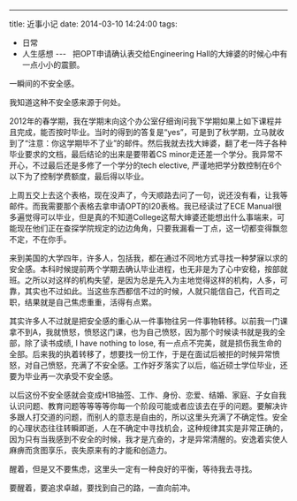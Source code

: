 
---
title: 近事小记
date: 2014-03-10 14:24:00
tags:
  - 日常
  - 人生感想
---​
 
把OPT申请确认表交给Engineering Hall的大婶婆的时候心中有一点小小的震颤。

<!--more-->

一瞬间的不安全感。

我知道这种不安全感来源于何处。

2012年的春学期，我在学期末向这个办公室仔细询问我下学期如果上如下课程并且完成，能否按时毕业。当时的得到的答复是“yes”，可是到了秋学期，立马就收到了“注意：你这学期毕不了业”的邮件。然后我就去找大婶婆，翻了老一阵子各种毕业要求的文档，最后结论的出来是要带着CS minor走还差一个学分。我异常不开心，不过最后还是多修了一个学分的tech elective, 严谨地把学分数控制在6个以下为了控制学费额度，最后得以毕业。

上周五交上去这个表格，现在没声了，今天顺路去问了一句，说还没有看，让我等邮件。而我需要那个表格去拿申请OPT的I20表格。我已经读过了ECE Manual很多遍觉得可以毕业，但是真的不知道College这帮大婶婆还能想出什么事端来，可能现在他们正在查探学院规定的边边角角，只要我漏看一丁点，这一切都变得飘忽不定，不在你手。

来到美国的大学四年，许多人，包括我，都在通过不同地方式寻找一种梦寐以求的安全感。本科时候提前两个学期去确认毕业进程，也无非是为了心中安稳，按部就班。之所以对这样的机构失望，是因为总是先入为主地觉得这样的机构，人多，可靠，其实也不过如此。当这些东西都信不过的时候，人就只能信自己，代百司之职，结果就是自己焦虑重重，活得有点累。

其实许多人不过就是把安全感的重心从一件事物往另一件事物转移。以前我一门课拿不到A，我就愤怒，愤怒这门课，也为自己愤怒，因为那个时候读书就是我的全部，除了读书成绩, I have nothing to lose, 有一点点不完美，就是损伤我生命的全部。后来我的执着转移了，想要找一份工作，于是在面试后被拒的时候异常愤怒，对自己愤怒，充满了不安全感。工作好歹落实了以后，临近硕士学位毕业，还要为毕业再一次承受不安全感。

以后这份不安全感就会变成H1B抽签、工作、身份、恋爱、结婚、家庭、子女自我认识问题、教育问题等等等等你每一个阶段可能或者应该去在乎的问题。要解决许多跟人打交道的问题，而别人的意志是自由的，所以这里头充满了不确定性。安全的心理状态往往转瞬即逝，人在不确定中寻找机会，这种规律其实是非常正确的，因为只有当我感到不安全的时候，我才是亢奋的，才是异常清醒的。安逸着实使人麻痹而贪图享乐，丧失原来有的才能和创造力。

醒着，但是又不要焦虑，这里头一定有一种良好的平衡，等待我去寻找。

要醒着，要追求卓越，要找到自己的路，一直向前冲。
